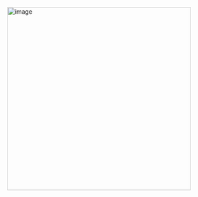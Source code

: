 
<img width="427" alt="image" src="https://user-images.githubusercontent.com/61899645/233342557-1aa13c10-acb1-4aba-8477-736fbe605576.png">
